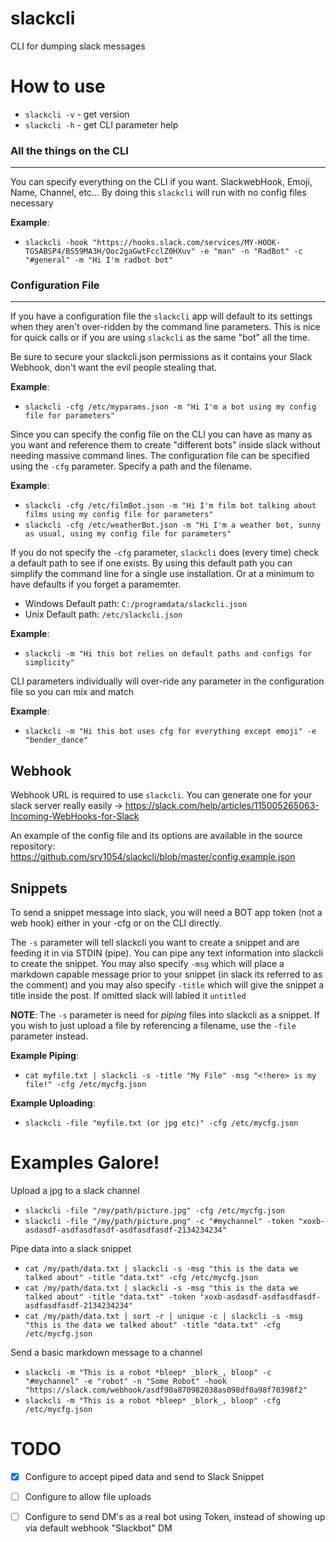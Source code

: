 # slackcli
CLI for dumping slack messages

# How to use

* `slackcli -v` - get version
* `slackcli -h` - get CLI parameter help

### All the things on the CLI
---
You can specify everything on the CLI if you want.  SlackwebHook, Emoji, Name, Channel, etc...
By doing this `slackcli` will run with no config files necessary

**Example**:   
* `slackcli -hook "https://hooks.slack.com/services/MY-HOOK-TGSABSP4/BS59MA3H/Ooc2gaGwtFcclZ0HXuv" -e "man" -n "RadBot" -c "#general" -m "Hi I'm radbot bot"`

### Configuration File
---
If you have a configuration file the `slackcli` app will default to its settings when they aren't over-ridden by the command line parameters.  This is nice for quick calls or if you are using `slackcli` as the same "bot" all the time.

Be sure to secure your slackcli.json permissions as it contains your Slack Webhook, don't want the evil people stealing that.

**Example**:  
* `slackcli -cfg /etc/myparams.json -m "Hi I'm a bot using my config file for parameters"`

Since you can specify the config file on the CLI you can have as many as you want and reference them to create "different bots" inside slack without needing massive command lines.
The configuration file can be specified using the `-cfg` parameter.  Specify a path and the filename.

**Example**:  
* `slackcli -cfg /etc/filmBot.json -m "Hi I'm film bot talking about films using my config file for parameters"`
* `slackcli -cfg /etc/weatherBot.json -m "Hi I'm a weather bot, sunny as usual, using my config file for parameters"` 


If you do not specify the `-cfg` parameter, `slackcli` does (every time) check a default path to see if one exists.   By using this default path you can simplify the command line for a single use installation.  Or at a minimum to have defaults if you forget a paramemter.

* Windows Default path:  `C:/programdata/slackcli.json`
* Unix Default path:  `/etc/slackcli.json`

**Example**: 
* `slackcli -m "Hi this bot relies on default paths and configs for simplicity"`

CLI parameters individually will over-ride any parameter in the configuration file so you can mix and match

**Example**: 
* `slackcli -m "Hi this bot uses cfg for everything except emoji" -e "bender_dance"`

## Webhook
Webhook URL is required to use `slackcli`.  You can generate one for your slack server really easily -> https://slack.com/help/articles/115005265063-Incoming-WebHooks-for-Slack

An example of the config file and its options are available in the source repository: https://github.com/srv1054/slackcli/blob/master/config.example.json

## Snippets
To send a snippet message into slack, you will need a BOT app token (not a web hook) either in your -cfg or on the CLI directly.

The `-s` parameter will tell slackcli you want to create a snippet and are feeding it in via STDIN (pipe).  You can pipe any text information into slackcli to create the snippet.  You may also specify `-msg` which will place a markdown capable message prior to your snippet (in slack its referred to as the comment) and you may also specify `-title` which will give the snippet a title inside the post.  If omitted slack will labled it `untitled`

**NOTE**: 
The `-s` parameter is need for *piping* files into slackcli as a snippet.  If you wish to just upload a file by referencing a filename, use the `-file` parameter instead.  

**Example Piping**:
* `cat myfile.txt | slackcli -s -title "My File" -msg "<!here> is my file!" -cfg /etc/mycfg.json`

**Example Uploading**:
* `slackcli -file "myfile.txt (or jpg etc)" -cfg /etc/mycfg.json`

# Examples Galore!

Upload a jpg to a slack channel
* `slackcli -file "/my/path/picture.jpg" -cfg /etc/mycfg.json`
* `slackcli -file "/my/path/picture.png" -c "#mychannel" -token "xoxb-asdasdf-asdfasdfasdf-asdfasdfasdf-2134234234"`

Pipe data into a slack snippet
* `cat /my/path/data.txt | slackcli -s -msg "this is the data we talked about" -title "data.txt" -cfg /etc/mycfg.json`
* `cat /my/path/data.txt | slackcli -s -msg "this is the data we talked about" -title "data.txt" -token "xoxb-asdasdf-asdfasdfasdf-asdfasdfasdf-2134234234"`
* `cat /my/path/data.txt | sort -r | unique -c | slackcli -s -msg "this is the data we talked about" -title "data.txt" -cfg /etc/mycfg.json`

Send a basic markdown message to a channel
* `slackcli -m "This is a robot *bleep* _blork_, bloop" -c "#mychannel" -e "robot" -n "Some Robot" -hook "https://slack.com/webhook/asdf90a870982038as098df0a98f70398f2"`
* `slackcli -m "This is a robot *bleep* _blork_, bloop" -cfg /etc/mycfg.json`

# TODO
- [x] Configure to accept piped data and send to Slack Snippet
- [ ] Configure to allow file uploads
- [ ] Configure to send DM's as a real bot using Token, instead of showing up via default webhook "Slackbot" DM

